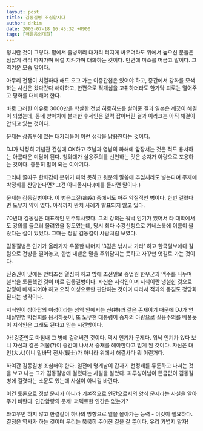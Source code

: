 ```yaml
---
layout: post
title: 김동길병 조심합시다
author: drkim
date: 2005-07-18 16:45:32 +0900
tags: [깨달음의대화]
---
```

정치란 것이 그렇다. 밑에서 졸병끼리 대가리 터지게 싸우더라도 위에서 높으신 분들은 점잖게 격식 따져가며 예절 지켜가며 대화하는 것이다. 만면에 미소를 머금고 말이다. 그 역겨운 모습 말이다. 

아무리 전쟁이 치열하다 해도 오고 가는 이중간첩은 있어야 하고, 중간에서 강화를 모색하는 사신은 왔다갔다 해야하고, 한편으로 적개심을 고취하더라도 한가닥 퇴로는 열어주고 평화를 대비해야 한다. 

바로 그러한 이유로 3000만을 학살한 전범 히로히또를 살려준 결과 일본은 깨끗이 해결이 되었는데, 동네 양아치에 불과한 후세인은 덜컥 잡아버린 결과 이라크는 아직 해결이 안되고 있는 것이다.

문제는 상층부에 있는 대가리들이 이런 생각을 남용한다는 것이다. 

DJ가 박정희 기념관 건설에 OK하고 호남과 영남의 화해에 앞장서는 것은 적도 용서하는 아름다운 미담이 된다. 청와대가 실용주의를 선언하는 것은 승자가 아량으로 포용하는 것이다. 충분히 말이 되는 이야기다. 

그러나 쫄따구 한화갑이 분위기 파악 못하고 윗분의 말씀에 추임새라도 넣는다며 주제에 박정희를 찬양한다면? 그건 아니올시다.(예를 들자면 말이다.) 

문제는 김동길병이다. 이 병은고질(痼疾) 중에서도 아주 악질적인 병이다. 한번 걸렸다면 도무지 약이 없다. 아직까지 완치 사례가 발표되지 않고 있다. 

70년대 김동길은 대표적인 민주투사였다. 그의 강의는 워낙 인기가 있어서 타 대학에서도 강의를 들으러 몰려왔을 정도였는데, 당시 최다 수강신청으로 기네스북에 이름이 올랐다는 설이 있었다. 그때는 정말 김동길이 사람처럼 보였다.

김동길병은 인기가 올라가자 우쭐한 나머지 '3김은 낚시나 가라' 하고 한국일보에다 칼럼으로 건방을 떨어놓고, 한번 내뱉은 말을 주워담지는 못하고 자꾸만 엇길로 가는 것이다. 

진중권이 낮에는 안티조선 열심히 하고 밤에 조선일보 종업원 한우군과 맥주를 나누며 철학을 토론했던 것이 바로 김동길병이다. 자신은 지식인이며 지식이란 냉철한 것으로 감정이 배제되어야 하고 오직 이성으로만 판단하는 것이며 따라서 적과의 동침도 정당화 된다는 생각이다. 

지식인이 상아탑의 이성이라는 성역 안에서는 신(神)과 같은 존재이기 때문에 DJ가 연쇄살인범 박정희를 용서하듯이, 또 노무현 대통령이 승자의 아량으로 실용주의를 베풀듯이 지식인은 그래도 된다고 믿는 시건방이다. 

아! 강준만도 마침내 그 병에 걸려버린 것이다. 역시 인기가 문제다. 워낙 인기가 있다 보니 자신과 같은 거물(?)이 중간에 나서서 중재를 해야한다고 믿게 된 것이다. 자신은 대인(大人)이니 밑바닥 전사(戰士)가 아니라 위에서 해결사다 뭐 이런거다. 

하여간 김동길병 조심해야 한다. 일전에 명계남이 갑자기 천정배를 두둔하고 나서는 것을 보고 나는 그가 김동길병에 걸렸다는 사실을 알았다. 피투성이님이 뜬금없이 김동길병에 걸렸다는 소문도 있는데 사실이 아니길 바란다.

이건 토론으로 정할 문제가 아니라 기본적으로 인간으로서의 양식 문제라는 사실을 알아주기 바란다. 인간함량의 문제! 퍼펙트한 인간은 없는가?







좌고우면 하지 않고 한결같이 하나의 방향으로 일을 몰아가는 능력 - 이것이 필요하다. 결정은 역사가 하는 것이며 우리는 묵묵히 주어진 길을 갈 뿐이다. 우리 가볍지 말자!